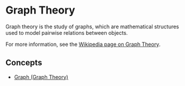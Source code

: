 # Graph Theory

Graph theory is the study of graphs, which are mathematical structures used to model pairwise relations between objects.

For more information, see the [Wikipedia page on Graph Theory](https://en.wikipedia.org/wiki/Graph_theory).

## Concepts

- [Graph (Graph Theory)](./graph.md)
